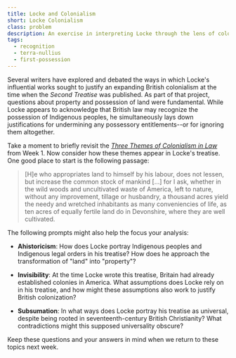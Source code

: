 ```yaml
---
title: Locke and Colonialism
short: Locke Colonialism
class: problem
description: An exercise in interpreting Locke through the lens of colonialism in law
tags:
  - recognition
  - terra-nullius
  - first-possession
---
```


Several writers have explored and debated the ways in which Locke's influential works sought to justify an expanding British colonialism at the time when the *Second Treatise* was published. As part of that project, questions about property and possession of land were fundamental. While Locke appears to acknowledge that British law may recognize the possession of Indigenous peoples, he simultaneously lays down justifications for undermining any possessory entitlements--or for ignoring them altogether. 

Take a moment to briefly revisit the *[Three Themes of Colonialism in Law](../week1/#three-themes-of-colonialism-in-law)* from Week 1. Now consider how these themes appear in Locke's treatise. One good place to start is the following passage:

> [H]e who appropriates land to himself by his labour, does not lessen, but increase the common stock of mankind […] for I ask, whether in the wild woods and uncultivated waste of America, left to nature, without any improvement, tillage or husbandry, a thousand acres yield the needy and wretched inhabitants as many conveniencies of life, as ten acres of equally fertile land do in Devonshire, where they are well cultivated.

The following prompts might also help the focus your analysis:

- **Ahistoricism**: How does Locke portray Indigenous peoples and Indigenous legal orders in his treatise? How does he approach the transformation of "land" into "property"?

- **Invisibility**: At the time Locke wrote this treatise, Britain had already established colonies in America. What assumptions does Locke rely on in his treatise, and how might these assumptions also work to justify British colonization?

- **Subsumation**: In what ways does Locke portray his treatise as universal, despite being rooted in seventeenth-century British Christianity? What contradictions might this supposed universality obscure? 

Keep these questions and your answers in mind when we return to these topics next week. 
